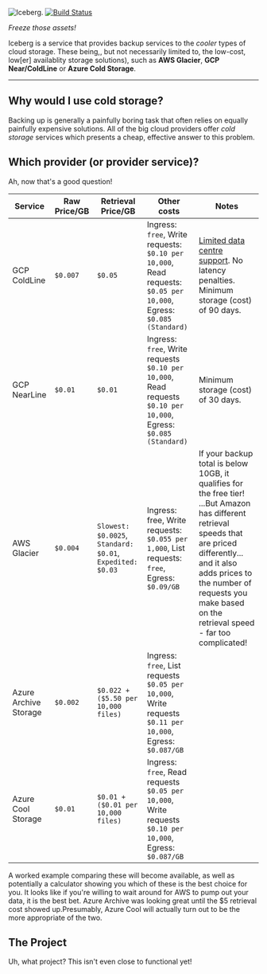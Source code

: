 ![Iceberg.](https://magic.sacredskull.net/iceberg.zsvg)
[![Build Status](https://dev.azure.com/iceberg-backup/Icecube/_apis/build/status/develop-build)](https://dev.azure.com/iceberg-backup/Icecube/_build/latest?definitionId=2)

*Freeze those assets!*

Iceberg is a service that provides backup services to the *cooler* types of cloud storage. These being,, but not necessarily limited to, the low-cost, low[er] availablity storage solutions), such as **AWS Glacier**, **GCP Near/ColdLine** or **Azure Cold Storage**.

---

## Why would I use cold storage?
Backing up is generally a painfully boring task that often relies on equally painfully expensive solutions. All of the big cloud providers offer *cold storage* services which presents a cheap, effective answer to this problem.

## Which provider (or provider service)?
Ah, now that's a good question!

|  **Service**          	| **Raw Price/GB** 	| **Retrieval Price/GB**                                    	| **Other costs**                                                                                             	|  **Notes**                                                                                                                                                                                                                                                     	|
|-----------------------	|------------------	|-----------------------------------------------------------	|-------------------------------------------------------------------------------------------------------------	|----------------------------------------------------------------------------------------------------------------------------------------------------------------------------------------------------------------------------------------------------------------	|
| GCP ColdLine          	| `$0.007`           	| `$0.05`                                                     	| Ingress: `free`, Write requests: `$0.10 per 10,000`, Read requests: `$0.05 per 10,000`, Egress: `$0.085 (Standard)` 	| [Limited data centre support](https://cloud.google.com/storage/archival/). No latency penalties. Minimum storage (cost) of 90 days.                                                                                                                            	|
| GCP NearLine          	| `$0.01`            	| `$0.01`                                                     	| Ingress: `free`, Write requests `$0.10 per 10,000`, Read requests `$0.10 per 10,000`, Egress: `$0.085 (Standard)`   	| Minimum storage (cost) of 30 days.                                                                                                                                                                                                                             	|
| AWS Glacier           	| `$0.004`           	| `Slowest: $0.0025`, `Standard: $0.01`, `Expedited: $0.03` 	| Ingress: free, Write requests: `$0.055 per 1,000`, List requests: `free`, Egress: `$0.09/GB`                      	| If your backup total is below 10GB, it qualifies for the free tier! ...But Amazon has different retrieval speeds that are priced differently... and it also adds prices to the number of requests you make based on the retrieval speed - far too complicated! 	|
| Azure Archive Storage 	|  `$0.002`          	| `$0.022 + ($5.50 per 10,000 files)`                         	| Ingress: `free`, List requests `$0.05 per 10,000`, Write requests `$0.11 per 10,000`, Egress: `$0.087/GB`           	|                                                                                                                                                                                                                                                                	|
| Azure Cool Storage    	| `$0.01`            	| `$0.01 + ($0.01 per 10,000 files)`                          	| Ingress: `free`, Read requests `$0.05 per 10,000`, Write requests `$0.10 per 10,000`, Egress: `$0.087/GB`           	|                                                                                                                                                                                                                                                                	|

A worked example comparing these will become available, as well as potentially a calculator showing you which of these is the best choice for you. It looks like if you're willing to wait around for AWS to pump out your data, it is the best bet. Azure Archive was looking great until the $5 retrieval cost showed up.Presumably, Azure Cool will actually turn out to be the more appropriate of the two.

## The Project
Uh, what project? This isn't even close to functional yet!
